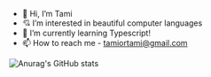 - 🙌 Hi, I’m Tami
- 💘 I’m interested in beautiful computer languages
- 🌱 I’m currently learning Typescript!
- 📫 How to reach me - tamiortami@gmail.com


![Anurag's GitHub stats](https://github-readme-stats.vercel.app/api?username=tamoimi&show_icons=true&theme=vue)
